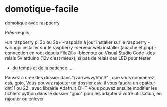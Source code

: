 # domotique-facile
domotique avec raspberry

Près-requis

-un raspberry pi 3b ou 3b+
-raspbian a jour installer sur le raspberry
-wiringpi installer sur le raspberry
-serveur web installer (apache et php)
-connection en root depuis FileZilla
-blocnote ou Visual Studio Code
-des relais 5v arduino (12v c'est mieux), si pas de relais des LED pour tester
- du temps et de la patience....

Pansez à créé des dossier dans "/var/www/html/" , que vous nommerez css, gpio,
Vous pouvez rajouter un dossier csv: il vous faudra un cpateur dht11 ou 22 , avec librairie Adafruit_DHT
Vous pouvez ensuite modifier les fichiers python dans le dossier "gpio" pour les adapter a votre utilisation, en rajouter ou enlever
